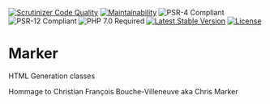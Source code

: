 [![Scrutinizer Code Quality](https://scrutinizer-ci.com/g/HexMakina/Marker/badges/quality-score.png?b=main)](https://scrutinizer-ci.com/g/HexMakina/Marker/?branch=main)
[![Maintainability](https://api.codeclimate.com/v1/badges/b2b950b6a92899acc876/maintainability)](https://codeclimate.com/github/HexMakina/Marker/maintainability)
<img src="https://img.shields.io/badge/PSR-4-brightgreen" alt="PSR-4 Compliant" />
<img src="https://img.shields.io/badge/PSR-12-brightgreen" alt="PSR-12 Compliant" />
<img src="https://img.shields.io/badge/PHP-7.0-brightgreen" alt="PHP 7.0 Required" />
[![Latest Stable Version](http://poser.pugx.org/hexmakina/marker/v)](https://packagist.org/packages/hexmakina/marker)
[![License](http://poser.pugx.org/hexmakina/marker/license)](https://packagist.org/packages/hexmakina/marker)

# Marker
HTML Generation classes

Hommage to Christian François Bouche-Villeneuve aka Chris Marker
